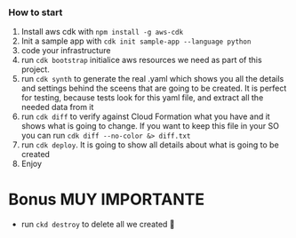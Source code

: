 ### How to start

1. Install aws cdk with `npm install -g aws-cdk`
2. Init a sample app with `cdk init sample-app --language python`
3. code your infrastructure
4. run `cdk bootstrap` initialice aws resources we need as part of this project.
5. run `cdk synth` to generate the real .yaml which shows you all the details and settings behind the sceens that are going to be created. It is perfect for testing, because tests look for this yaml file, and extract all the needed data from it
6. run `cdk diff` to verify against Cloud Formation what you have and it shows what is going to change. If you want to keep this file in your SO you can run `cdk diff --no-color &> diff.txt`
7. run `cdk deploy`. It is going to show all details about what is going to be created
8. Enjoy

# Bonus **MUY IMPORTANTE**

- run `ckd destroy` to delete all we created 🎉

